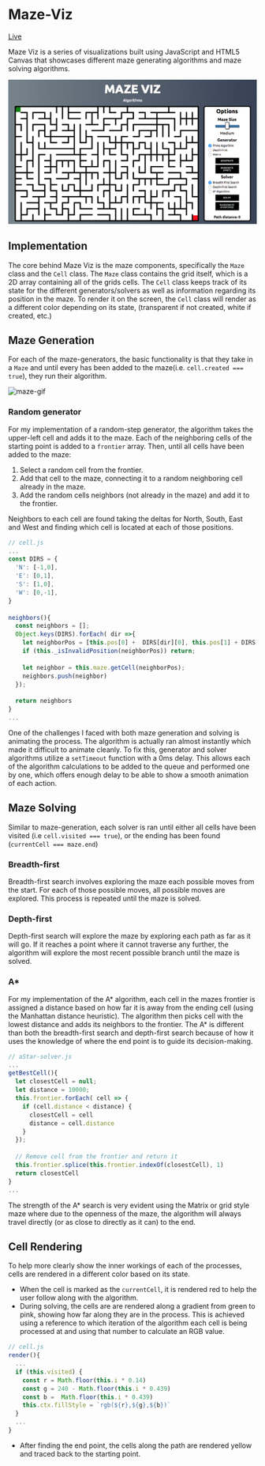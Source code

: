 # Maze-Viz

[Live](http://glenn.tig.as/maze-viz/)

Maze Viz is a series of visualizations built using JavaScript and HTML5 Canvas that showcases different maze generating algorithms and maze solving algorithms.

![screenshot](docs/screenshot.png)


## Implementation
The core behind Maze Viz is the maze components, specifically the `Maze` class and the `Cell` class. The `Maze` class contains the grid itself, which is a 2D array containing all of the grids cells. The `Cell` class keeps track of its state for the different generators/solvers as well as information regarding its position in the maze. To render it on the screen, the `Cell` class will render as a different color depending on its state, (transparent if not created, white if created, etc.)

## Maze Generation
For each of the maze-generators, the basic functionality is that they take in a `Maze` and until every has been added to the maze(i.e. `cell.created === true`), they run their algorithm.

![maze-gif](docs/maze-generator.gif)

### Random generator
For my implementation of a random-step generator, the algorithm takes the upper-left cell and adds it to the maze. Each of the neighboring cells of the starting point is added to a `frontier` array. Then, until all cells have been added to the maze:

1. Select a random cell from the frontier.
2. Add that cell to the maze, connecting it to a random neighboring cell already in the maze.
3. Add the random cells neighbors (not already in the maze) and add it to the frontier.

Neighbors to each cell are found taking the deltas for North, South, East and West and finding which cell is located at each of those positions.

```js
// cell.js
...
const DIRS = {
  'N': [-1,0],
  'E': [0,1],
  'S': [1,0],
  'W': [0,-1],
}

neighbors(){
  const neighbors = [];
  Object.keys(DIRS).forEach( dir =>{
    let neighborPos = [this.pos[0] +  DIRS[dir][0], this.pos[1] + DIRS[dir][1]]
    if (this._isInvalidPosition(neighborPos)) return;

    let neighbor = this.maze.getCell(neighborPos);
    neighbors.push(neighbor)
  });

  return neighbors
}
...
```

One of the challenges I faced with both maze generation and solving is animating the process. The algorithm is actually ran almost instantly which made it difficult to animate cleanly. To fix this, generator and solver algorithms utilize a `setTimeout` function with a 0ms delay. This allows each of the algorithm calculations to be added to the queue and performed one by one, which offers enough delay to be able to show a smooth animation of each action.

## Maze Solving
Similar to maze-generation, each solver is ran until either all cells have been visited (i.e `cell.visited === true`), or the ending has been found (`currentCell === maze.end`)

### Breadth-first
Breadth-first search involves exploring the maze each possible moves from the start. For each of those possible moves, all possible moves are explored. This process is repeated until the maze is solved.
### Depth-first
Depth-first search will explore the maze by exploring each path as far as it will go. If it reaches a point where it cannot traverse any further, the algorithm will explore the most recent possible branch until the maze is solved.
### A*
For my implementation of the A* algorithm, each cell in the mazes frontier is assigned a distance based on how far it is away from the ending cell (using the Manhattan distance heuristic). The algorithm then picks cell with the lowest distance and adds its neighbors to the frontier. The A* is different than both the breadth-first search and depth-first search because of how it uses the knowledge of where the end point is to guide its decision-making.

```js
// aStar-solver.js
...
getBestCell(){
  let closestCell = null;
  let distance = 10000;
  this.frontier.forEach( cell => {
    if (cell.distance < distance) {
      closestCell = cell
      distance = cell.distance
    }
  });

  // Remove cell from the frontier and return it
  this.frontier.splice(this.frontier.indexOf(closestCell), 1)
  return closestCell
}
...
```

The strength of the A* search is very evident using the Matrix or grid style maze where due to the openness of the maze, the algorithm will always travel directly (or as close to directly as it can) to the end.

## Cell Rendering
To help more clearly show the inner workings of each of the processes, cells are rendered in a different color based on its state.
- When the cell is marked as the `currentCell`, it is rendered red to help the user follow along with the algorithm.
- During solving, the cells are are rendered along a gradient from green to pink, showing how far along they are in the process. This is achieved using a reference to which iteration of the algorithm each cell is being processed at and using that number to calculate an RGB value.

```js
// cell.js
render(){
  ...
  if (this.visited) {
    const r = Math.floor(this.i * 0.14)
    const g = 240 - Math.floor(this.i * 0.439)
    const b =  Math.floor(this.i * 0.439)
    this.ctx.fillStyle = `rgb(${r},${g},${b})`
  }
  ...
}
```
- After finding the end point, the cells along the path are rendered yellow and traced back to the starting point.
